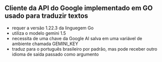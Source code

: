 ## Cliente da API do Google implementado em GO usado para traduzir textos
- requer a versão 1.22.3 da linguegem Go
- utiliza o modelo gemini 1.5
- necessita de uma chave da Google AI salva em uma variável de ambiente chamada GEMINI_KEY
- traduz para o português brasileiro por padrão, mas pode receber outro idioma de saída passado como argumento
